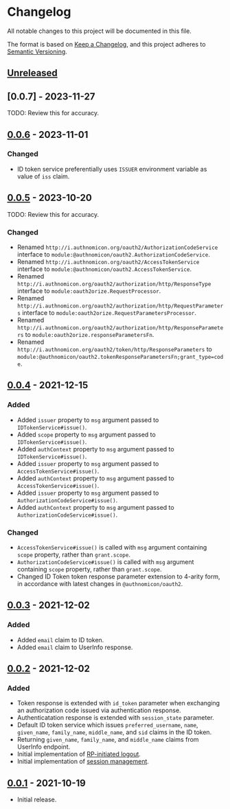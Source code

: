 # Changelog
All notable changes to this project will be documented in this file.

The format is based on [Keep a Changelog](https://keepachangelog.com/en/1.0.0/),
and this project adheres to [Semantic Versioning](https://semver.org/spec/v2.0.0.html).

## [Unreleased]

## [0.0.7] - 2023-11-27

TODO: Review this for accuracy.

## [0.0.6] - 2023-11-01
### Changed

- ID token service preferentially uses `ISSUER` environment variable as value of
`iss` claim.

## [0.0.5] - 2023-10-20

TODO: Review this for accuracy.

### Changed
- Renamed `http://i.authnomicon.org/oauth2/AuthorizationCodeService` interface
to `module:@authnomicon/oauth2.AuthorizationCodeService`.
- Renamed `http://i.authnomicon.org/oauth2/AccessTokenService` interface to
`module:@authnomicon/oauth2.AccessTokenService`.
- Renamed `http://i.authnomicon.org/oauth2/authorization/http/ResponseType`
interface to `module:oauth2orize.RequestProcessor`.
- Renamed `http://i.authnomicon.org/oauth2/authorization/http/RequestParameters`
interface to `module:oauth2orize.RequestParametersProcessor`.
- Renamed `http://i.authnomicon.org/oauth2/authorization/http/ResponseParameters`
to `module:oauth2orize.responseParametersFn`.
- Renamed `http://i.authnomicon.org/oauth2/token/http/ResponseParameters`
to `module:@authnomicon/oauth2.tokenResponseParametersFn;grant_type=code`.

## [0.0.4] - 2021-12-15
### Added
- Added `issuer` property to `msg` argument passed to `IDTokenService#issue()`.
- Added `scope` property to `msg` argument passed to `IDTokenService#issue()`.
- Added `authContext` property to `msg` argument passed to `IDTokenService#issue()`.
- Added `issuer` property to `msg` argument passed to `AccessTokenService#issue()`.
- Added `authContext` property to `msg` argument passed to `AccessTokenService#issue()`.
- Added `issuer` property to `msg` argument passed to `AuthorizationCodeService#issue()`.
- Added `authContext` property to `msg` argument passed to `AuthorizationCodeService#issue()`.

### Changed
- `AccessTokenService#issue()` is called with `msg` argument containing `scope`
property, rather than `grant.scope`.
- `AuthorizationCodeService#issue()` is called with `msg` argument containing
`scope` property, rather than `grant.scope`.
- Changed ID Token token response parameter extension to 4-arity form, in
accordance with latest changes in `@authnomicon/oauth2`.

## [0.0.3] - 2021-12-02
### Added
- Added `email` claim to ID token.
- Added `email` claim to UserInfo response.

## [0.0.2] - 2021-12-02
### Added
- Token response is extended with `id_token` parameter when exchanging an
authorization code issued via authentication response.
- Authenticatation response is extended with `session_state` parameter.
- Default ID token service which issues `preferred_username`, `name`,
`given_name`, `family_name`, `middle_name`, and `sid` claims in the ID token.
- Returning `given_name`, `family_name`, and `middle_name` claims from UserInfo
endpoint.
- Initial implementation of [RP-initiated logout](https://openid.net/specs/openid-connect-rpinitiated-1_0.html).
- Initial implementation of [session management](https://openid.net/specs/openid-connect-session-1_0.html).

## [0.0.1] - 2021-10-19

- Initial release.

[Unreleased]: https://github.com/authnomicon/openidconnect/compare/v0.0.6...HEAD
[0.0.6]: https://github.com/authnomicon/openidconnect/compare/v0.0.5...v0.0.6
[0.0.5]: https://github.com/authnomicon/openidconnect/compare/v0.0.4...v0.0.5
[0.0.4]: https://github.com/authnomicon/openidconnect/compare/v0.0.3...v0.0.4
[0.0.3]: https://github.com/authnomicon/openidconnect/compare/v0.0.2...v0.0.3
[0.0.2]: https://github.com/authnomicon/openidconnect/compare/v0.0.1...v0.0.2
[0.0.1]: https://github.com/authnomicon/openidconnect/releases/tag/v0.0.1
